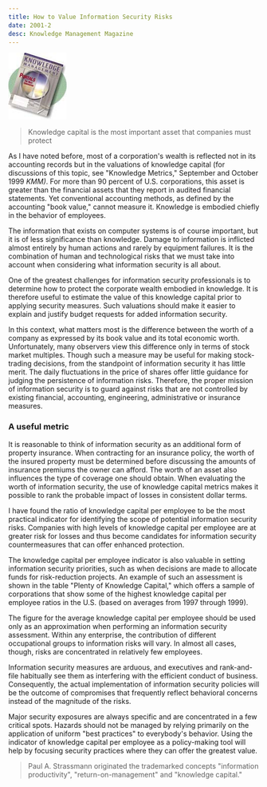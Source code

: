 ```yaml
---
title: How to Value Information Security Risks
date: 2001-2
desc: Knowledge Management Magazine
---
```


![cover art](0201-cover.jpg)

> Knowledge capital is the most important asset that companies must protect


As I have noted before, most of a corporation's wealth is reflected
not in its accounting records but in the valuations of knowledge
capital (for discussions of this topic, see "Knowledge Metrics,"
September and October 1999 <I>KMM)</I>. For more than 90 percent of
U.S. corporations, this asset is greater than the financial assets
that they report in audited financial statements. Yet conventional
accounting methods, as defined by the accounting "book value," cannot
measure it. Knowledge is embodied chiefly in the behavior of
employees.

The information that exists on computer systems is of course
important, but it is of less significance than knowledge. Damage to
information is inflicted almost entirely by human actions and rarely
by equipment failures. It is the combination of human and
technological risks that we must take into account when considering
what information security is all about.

One of the greatest challenges for information security professionals
is to determine how to protect the corporate wealth embodied in
knowledge. It is therefore useful to estimate the value of this
knowledge capital prior to applying security measures. Such valuations
should make it easier to explain and justify budget requests for added
information security.

In this context, what matters most is the difference between the worth
of a company as expressed by its book value and its total economic
worth. Unfortunately, many observers view this difference only in
terms of stock market multiples. Though such a measure may be useful
for making stock-trading decisions, from the standpoint of information
security it has little merit. The daily fluctuations in the price of
shares offer little guidance for judging the persistence of
information risks. Therefore, the proper mission of information
security is to guard against risks that are not controlled by existing
financial, accounting, engineering, administrative or insurance
measures.


### A useful metric

It is reasonable to think of information security as an additional
form of property insurance. When contracting for an insurance policy,
the worth of the insured property must be determined before discussing
the amounts of insurance premiums the owner can afford. The worth of
an asset also influences the type of coverage one should obtain. When
evaluating the worth of information security, the use of knowledge
capital metrics makes it possible to rank the probable impact of
losses in consistent dollar terms.

I have found the ratio of knowledge capital per employee to be the
most practical indicator for identifying the scope of potential
information security risks. Companies with high levels of knowledge
capital per employee are at greater risk for losses and thus become
candidates for information security countermeasures that can offer
enhanced protection.

The knowledge capital per employee indicator is also valuable in
setting information security priorities, such as when decisions are
made to allocate funds for risk-reduction projects. An example of such
an assessment is shown in the table "Plenty of Knowledge Capital,"
which offers a sample of corporations that show some of the highest
knowledge capital per employee ratios in the U.S. (based on averages
from 1997 through 1999).

The figure for the average knowledge capital per employee should be
used only as an approximation when performing an information security
assessment. Within any enterprise, the contribution of different
occupational groups to information risks will vary. In almost all
cases, though, risks are concentrated in relatively few employees.

Information security measures are arduous, and executives and
rank-and-file habitually see them as interfering with the efficient
conduct of business. Consequently, the actual implementation of
information security policies will be the outcome of compromises that
frequently reflect behavioral concerns instead of the magnitude of the
risks.

Major security exposures are always specific and are concentrated in a
few critical spots. Hazards should not be managed by relying primarily
on the application of uniform "best practices" to everybody's
behavior. Using the indicator of knowledge capital per employee as a
policy-making tool will help by focusing security practices where they
can offer the greatest value.



> Paul A. Strassmann originated the trademarked concepts "information
> productivity", "return-on-management" and "knowledge capital."
